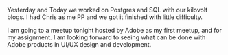 Yesterday and Today we worked on Postgres and SQL with our kilovolt blogs. I had
Chris as me PP and we got it finished with little difficulty.

I am going to a meetup tonight hosted by Adobe as my first meetup, and for my assignment.
I am looking forward to seeing what can be done with Adobe products in UI/UX design and
development.

